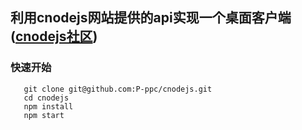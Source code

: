 ## 利用cnodejs网站提供的api实现一个桌面客户端([cnodejs社区](https://cnodejs.org/))

### 快速开始
 ```
    git clone git@github.com:P-ppc/cnodejs.git
    cd cnodejs
    npm install
    npm start
```

